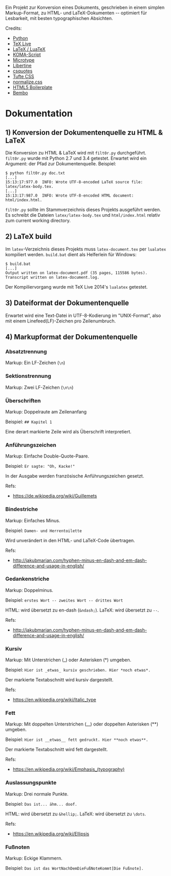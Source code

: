 Ein Projekt zur Konversion eines Dokuments, geschrieben in einem simplen Markup-Format, zu HTML- und LaTeX-Dokumenten  -- optimiert für Lesbarkeit, mit besten typographischen Absichten.

Credits:

* [Python](https://www.python.org/)
* [TeX Live](https://www.tug.org/texlive/)
* [LaTeX / LuaTeX](http://www.luatex.org/)
* [KOMA-Script](https://www.ctan.org/pkg/koma-script?lang=en)
* [Microtype](https://www.ctan.org/pkg/microtype?lang=en)
* [Libertine](https://en.wikipedia.org/wiki/Linux_Libertine)
* [csquotes](https://www.ctan.org/pkg/csquotes?lang=en)
* [Tufte CSS](https://github.com/daveliepmann/tufte-css)
* [normalize.css](https://github.com/necolas/normalize.css)
* [HTML5 Boilerplate](https://html5boilerplate.com/)
* [Bembo](https://de.wikipedia.org/wiki/Bembo)


# Dokumentation
## 1) Konversion der Dokumentenquelle zu HTML & LaTeX
Die Konversion zu HTML & LaTeX wird mit `filt0r.py` durchgeführt. `filt0r.py` wurde mit Python 2.7 und 3.4 getestet. Erwartet wird ein Argument: der Pfad zur Dokumentenquelle. Beispiel:
```
$ python filt0r.py doc.txt
[...]
15:13:17:977.0  INFO: Wrote UTF-8-encoded LaTeX source file: latex/latex-body.tex.
[...]
15:13:17:987.0  INFO: Wrote UTF-8-encoded HTML document: html/index.html.
```

`filt0r.py` sollte im Stammverzeichnis dieses Projekts ausgeführt werden. Es schreibt die Dateien `latex/latex-body.tex` und `html/index.html` relativ zum current working directory.



## 2) LaTeX build
Im `latex`-Verzeichnis dieses Projekts muss `latex-document.tex` per `lualatex` kompiliert werden. `build.bat` dient als Helferlein für Windows:
```
$ build.bat
[...]
Output written on latex-document.pdf (35 pages, 115586 bytes).
Transcript written on latex-document.log.
```

Der Kompiliervorgang wurde mit TeX Live 2014's `lualatex` getestet.


## 3) Dateiformat der Dokumentenquelle
Erwartet wird eine Text-Datei in UTF-8-Kodierung im "UNIX-Format", also mit einem Linefeed(LF)-Zeichen pro Zeilenumbruch.


## 4) Markupformat der Dokumentenquelle
### Absatztrennung
Markup: Ein LF-Zeichen (`\n`)

### Sektionstrennung
Markup: Zwei LF-Zeichen (`\n\n`)

### Überschriften
Markup: Doppelraute am Zeilenanfang

Beispiel: `## Kapitel 1`

Eine derart markierte Zeile wird als Überschrift interpretiert.

### Anführungszeichen
Markup: Einfache Double-Quote-Paare.

Beispiel: `Er sagte: "Oh, Kacke!"`

In der Ausgabe werden französische Anführungszeichen gesetzt.

Refs:

* https://de.wikipedia.org/wiki/Guillemets


### Bindestriche
Markup: Einfaches Minus.

Beispiel: `Damen- und Herrentoilette`

Wird unverändert in den HTML- und LaTeX-Code übertragen.

Refs:

* http://jakubmarian.com/hyphen-minus-en-dash-and-em-dash-difference-and-usage-in-english/


### Gedankenstriche
Markup: Doppelminus.

Beispiel: `erstes Wort -- zweites Wort -- drittes Wort`

HTML: wird übersetzt zu en-dash (`&ndash;`).
LaTeX: wird übersetzt zu `--`.

Refs:

* http://jakubmarian.com/hyphen-minus-en-dash-and-em-dash-difference-and-usage-in-english/

### Kursiv
Markup: Mit Unterstrichen (_) oder Asterisken (*) umgeben.

Beispiel: `Hier ist _etwas_ kursiv geschrieben. Hier *noch etwas*.`

Der markierte Textabschnitt wird kursiv dargestellt.

Refs:

* https://en.wikipedia.org/wiki/Italic_type

### Fett
Markup: Mit doppelten Unterstrichen (__) oder doppelten Asterisken (**) umgeben.

Beispiel: `Hier ist __etwas__ fett gedruckt. Hier **noch etwas**.`

Der markierte Textabschnitt wird fett dargestellt.

Refs:

* https://en.wikipedia.org/wiki/Emphasis_(typography)

### Auslassungspunkte
Markup: Drei normale Punkte.

Beispiel: `Das ist... ähm... doof.`

HTML: wird übersetzt zu `&hellip;`.
LaTeX: wird übersetzt zu `\dots`.

Refs:

* https://en.wikipedia.org/wiki/Ellipsis


### Fußnoten
Markup: Eckige Klammern.

Beispiel: `Das ist das WortNachDemDieFußNoteKommt[Die Fußnote].`

